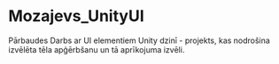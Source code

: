 # Mozajevs_UnityUI
Pārbaudes Darbs ar UI elementiem Unity dzinī - projekts, kas nodrošina izvēlēta tēla apģērbšanu un tā aprīkojuma izvēli.
